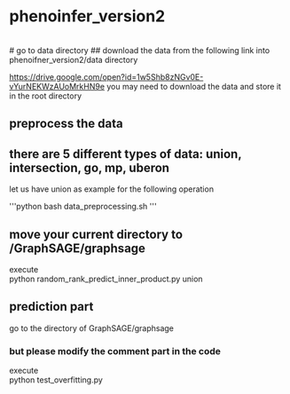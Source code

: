 # phenoinfer_version2

<br>
# go to data directory
## download the data from the following link into phenoifner_version2/data directory

https://drive.google.com/open?id=1w5Shb8zNGv0E-vYurNEKWzAUoMrkHN9e
you may need to download the data and store it in the root directory
<br>

## preprocess the data
## there are 5 different types of data: union, intersection, go, mp, uberon
let us have union as example for the following operation

'''python
bash data_preprocessing.sh
'''


## move your current directory to /GraphSAGE/graphsage
execute    <br>    python random_rank_predict_inner_product.py union


## prediction part
go to the directory of GraphSAGE/graphsage

### but please modify the comment part in the code
execute    <br>    python test_overfitting.py
